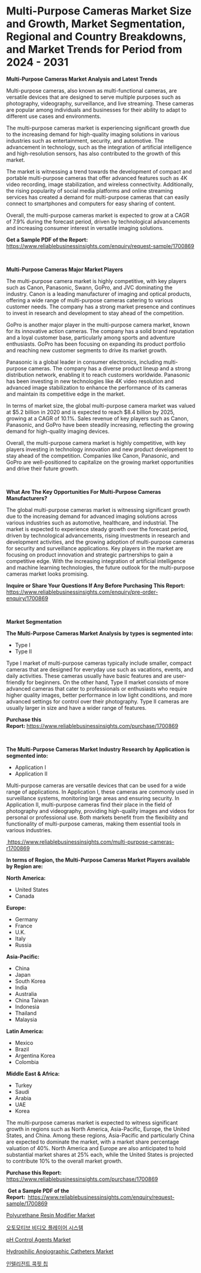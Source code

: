 <p><h1>Multi-Purpose Cameras Market Size and Growth, Market Segmentation, Regional and Country Breakdowns, and Market Trends for Period from 2024 -  2031</h1></p><p><strong>Multi-Purpose Cameras Market Analysis and Latest Trends</strong></p>
<p><p>Multi-purpose cameras, also known as multi-functional cameras, are versatile devices that are designed to serve multiple purposes such as photography, videography, surveillance, and live streaming. These cameras are popular among individuals and businesses for their ability to adapt to different use cases and environments.</p><p>The multi-purpose cameras market is experiencing significant growth due to the increasing demand for high-quality imaging solutions in various industries such as entertainment, security, and automotive. The advancement in technology, such as the integration of artificial intelligence and high-resolution sensors, has also contributed to the growth of this market.</p><p>The market is witnessing a trend towards the development of compact and portable multi-purpose cameras that offer advanced features such as 4K video recording, image stabilization, and wireless connectivity. Additionally, the rising popularity of social media platforms and online streaming services has created a demand for multi-purpose cameras that can easily connect to smartphones and computers for easy sharing of content.</p><p>Overall, the multi-purpose cameras market is expected to grow at a CAGR of 7.9% during the forecast period, driven by technological advancements and increasing consumer interest in versatile imaging solutions.</p></p>
<p><strong>Get a Sample PDF of the Report:&nbsp;</strong> <a href="https://www.reliablebusinessinsights.com/enquiry/request-sample/1700869">https://www.reliablebusinessinsights.com/enquiry/request-sample/1700869</a></p>
<p>&nbsp;</p>
<p><strong>Multi-Purpose Cameras Major Market Players</strong></p>
<p><p>The multi-purpose camera market is highly competitive, with key players such as Canon, Panasonic, Swann, GoPro, and JVC dominating the industry. Canon is a leading manufacturer of imaging and optical products, offering a wide range of multi-purpose cameras catering to various customer needs. The company has a strong market presence and continues to invest in research and development to stay ahead of the competition.</p><p>GoPro is another major player in the multi-purpose camera market, known for its innovative action cameras. The company has a solid brand reputation and a loyal customer base, particularly among sports and adventure enthusiasts. GoPro has been focusing on expanding its product portfolio and reaching new customer segments to drive its market growth.</p><p>Panasonic is a global leader in consumer electronics, including multi-purpose cameras. The company has a diverse product lineup and a strong distribution network, enabling it to reach customers worldwide. Panasonic has been investing in new technologies like 4K video resolution and advanced image stabilization to enhance the performance of its cameras and maintain its competitive edge in the market.</p><p>In terms of market size, the global multi-purpose camera market was valued at $5.2 billion in 2020 and is expected to reach $8.4 billion by 2025, growing at a CAGR of 10.1%. Sales revenue of key players such as Canon, Panasonic, and GoPro have been steadily increasing, reflecting the growing demand for high-quality imaging devices.</p><p>Overall, the multi-purpose camera market is highly competitive, with key players investing in technology innovation and new product development to stay ahead of the competition. Companies like Canon, Panasonic, and GoPro are well-positioned to capitalize on the growing market opportunities and drive their future growth.</p></p>
<p>&nbsp;</p>
<p><strong>What Are The Key Opportunities For Multi-Purpose Cameras Manufacturers?</strong></p>
<p><p>The global multi-purpose cameras market is witnessing significant growth due to the increasing demand for advanced imaging solutions across various industries such as automotive, healthcare, and industrial. The market is expected to experience steady growth over the forecast period, driven by technological advancements, rising investments in research and development activities, and the growing adoption of multi-purpose cameras for security and surveillance applications. Key players in the market are focusing on product innovation and strategic partnerships to gain a competitive edge. With the increasing integration of artificial intelligence and machine learning technologies, the future outlook for the multi-purpose cameras market looks promising.</p></p>
<p><strong>Inquire or Share Your Questions If Any Before Purchasing This Report:</strong> <a href="https://www.reliablebusinessinsights.com/enquiry/pre-order-enquiry/1700869">https://www.reliablebusinessinsights.com/enquiry/pre-order-enquiry/1700869</a></p>
<p>&nbsp;</p>
<p><strong>Market Segmentation</strong></p>
<p><strong>The Multi-Purpose Cameras Market Analysis by types is segmented into:</strong></p>
<p><ul><li>Type I</li><li>Type II</li></ul></p>
<p><p>Type I market of multi-purpose cameras typically include smaller, compact cameras that are designed for everyday use such as vacations, events, and daily activities. These cameras usually have basic features and are user-friendly for beginners. On the other hand, Type II market consists of more advanced cameras that cater to professionals or enthusiasts who require higher quality images, better performance in low light conditions, and more advanced settings for control over their photography. Type II cameras are usually larger in size and have a wider range of features.</p></p>
<p><strong>Purchase this Report:&nbsp;</strong><a href="https://www.reliablebusinessinsights.com/purchase/1700869">https://www.reliablebusinessinsights.com/purchase/1700869</a></p>
<p>&nbsp;</p>
<p><strong>The Multi-Purpose Cameras Market Industry Research by Application is segmented into:</strong></p>
<p><ul><li>Application I</li><li>Application II</li></ul></p>
<p><p>Multi-purpose cameras are versatile devices that can be used for a wide range of applications. In Application I, these cameras are commonly used in surveillance systems, monitoring large areas and ensuring security. In Application II, multi-purpose cameras find their place in the field of photography and videography, providing high-quality images and videos for personal or professional use. Both markets benefit from the flexibility and functionality of multi-purpose cameras, making them essential tools in various industries.</p></p>
<p><a href="https://www.reliablebusinessinsights.com/multi-purpose-cameras-r1700869">&nbsp;https://www.reliablebusinessinsights.com/multi-purpose-cameras-r1700869</a></p>
<p><strong>In terms of Region, the Multi-Purpose Cameras Market Players available by Region are:</strong></p>
<p>
    <p> <strong> North America: </strong>
        <ul>
            <li>United States</li>
            <li>Canada</li>
        </ul>
        </p> 
    <p> <strong> Europe: </strong>
        <ul>
            <li>Germany</li>
            <li>France</li>
            <li>U.K.</li>
            <li>Italy</li>
            <li>Russia</li>
        </ul>
        </p> 
    <p> <strong> Asia-Pacific: </strong>
        <ul>
            <li>China</li>
            <li>Japan</li>
            <li>South Korea</li>
            <li>India</li>
            <li>Australia</li>
            <li>China Taiwan</li>
            <li>Indonesia</li>
            <li>Thailand</li>
            <li>Malaysia</li>
        </ul>
        </p> 
    <p> <strong> Latin America: </strong>
        <ul>
            <li>Mexico</li>
            <li>Brazil</li>
            <li>Argentina Korea</li>
            <li>Colombia</li>
        </ul>
        </p> 
    <p> <strong> Middle East & Africa: </strong>
        <ul>
            <li>Turkey</li>
            <li>Saudi</li>
            <li>Arabia</li>
            <li>UAE</li>
            <li>Korea</li>
        </ul>
    </p>
    </p>
<p><p>The multi-purpose cameras market is expected to witness significant growth in regions such as North America, Asia-Pacific, Europe, the United States, and China. Among these regions, Asia-Pacific and particularly China are expected to dominate the market, with a market share percentage valuation of 40%. North America and Europe are also anticipated to hold substantial market shares at 25% each, while the United States is projected to contribute 10% to the overall market growth.</p></p>
<p><strong>Purchase this Report: </strong><a href="https://www.reliablebusinessinsights.com/purchase/1700869">https://www.reliablebusinessinsights.com/purchase/1700869</a></p>
<p>&nbsp;<strong>Get a Sample PDF of the Report:&nbsp;&nbsp;</strong><a href="https://www.reliablebusinessinsights.com/enquiry/request-sample/1700869">https://www.reliablebusinessinsights.com/enquiry/request-sample/1700869</a></p>
<p><strong></strong></p>
<p><p><a href="https://github.com/cameroneffertz/Market-Research-Report-List-1/blob/main/polyurethane-resin-modifier-market.md">Polyurethane Resin Modifier Market</a></p><p><a href="https://medium.com/@bereniceroberts1978/%EC%9E%90%EB%8F%99%EC%B0%A8-%EB%B9%84%EB%94%94%EC%98%A4-%ED%94%8C%EB%A0%88%EC%9D%B4%EC%96%B4-%EC%8B%9C%EC%8A%A4%ED%85%9C-%EC%8B%9C%EC%9E%A5-%EC%A1%B0%EC%82%AC-%EB%B3%B4%EA%B3%A0%EC%84%9C-%EA%B7%B8-%EC%97%AD%EC%82%AC-%EB%B0%8F-2024%EB%85%84%EB%B6%80%ED%84%B0-2031%EB%85%84%EA%B9%8C%EC%A7%80%EC%9D%98-%EC%98%88%EC%B8%A1-82329ff34c8e">오토모티브 비디오 플레이어 시스템</a></p><p><a href="https://issuu.com/reportprime-2/docs/ph-control-agents-market-size-2030.pptx">pH Control Agents Market</a></p><p><a href="https://github.com/mbisetmhermsr/Market-Research-Report-List-2/blob/main/hydrophilic-angiographic-catheters-market.md">Hydrophilic Angiographic Catheters Market</a></p><p><a href="https://github.com/JosefaRice/Market-Research-Report-List-1/blob/main/5638949122804.md">인텔리전트 콕핏 칩</a></p></p>